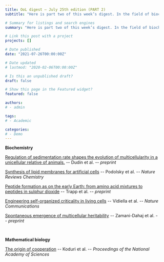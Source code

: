 ```yaml
---
title: OoL digest — July 25th edition (PART 2)
subtitle: "Here is part two of this week’s digest. In the field of biochemistry, Dudin looked at the interplay between the sedimentation rate and the evolution of multicellularity, Podolsky published a Review of synthetic cell compartments, Trapp analyzed salt-induced peptide formation in early-Earth analogue conditions, Vidiella presents a gene network displaying self-organized critical behavior and Zamani-Dahaj examines the relationship between the emergence of heritability and the evolution of multicellularity. Finally, in mathematical biology Koduri analyzes how natural selection can favor cooperation. Happy reading !!"

# Summary for listings and search engines
summary: "Here is part two of this week’s digest. In the field of biochemistry, Dudin looked at the interplay between the sedimentation rate and the evolution of multicellularity, Podolsky published a Review of synthetic cell compartments, Trapp analyzed salt-induced peptide formation in early-Earth analogue conditions, Vidiella presents a gene network displaying self-organized critical behavior and Zamani-Dahaj examines the relationship between the emergence of heritability and the evolution of multicellularity. Finally, in mathematical biology Koduri analyzes how natural selection can favor cooperation. Happy reading !!"

# Link this post with a project
projects: []

# Date published
date: "2021-07-26T00:00:00Z"

# Date updated
# lastmod: "2020-02-06T00:00:00Z"

# Is this an unpublished draft?
draft: false

# Show this page in the Featured widget?
featured: false

authors:
# - admin

tags:
# - Academic

categories:
# - Demo
---
```


**Biochemistry**

[Regulation of sedimentation rate shapes the evolution of multicellularity in a unicellular relative of animals.](https://doi.org/10.1101/2021.07.23.453070) -- Dudin et al. -- *preprint*

[Synthesis of lipid membranes for artificial cells](https://doi.org/10.1038/s41570-021-00303-3) -- Podolsky et al. -- *Nature Reviews Chemistry*

[Peptide formation as on the early Earth: from amino acid mixtures to peptides in sulphur dioxide](https://www.researchsquare.com/article/rs-629724/v1) -- Trapp et al. -- *preprint*

[Engineering self-organized criticality in living cells](https://doi.org/10.1038/s41467-021-24695-4) -- Vidiella et al. -- *Nature Communications*

[Spontaneous emergence of multicellular heritability](https://doi.org/10.1101/2021.07.19.452990) -- Zamani-Dahaj et al. -- *preprint*


<br>

**Mathematical biology**

[The origin of cooperation](https://doi.org/10.1073/pnas.2015572118) -- Koduri et al. -- *Proceedings of the National Academy of Sciences*

<br>

